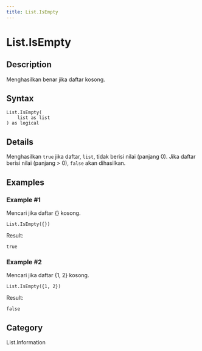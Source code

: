 ```yaml
---
title: List.IsEmpty
---
```


# List.IsEmpty


## Description

Menghasilkan benar jika daftar kosong.


## Syntax

```powerquery
List.IsEmpty(
    list as list
) as logical
```


## Details

Menghasilkan <code>true</code> jika daftar, <code>list</code>, tidak berisi nilai (panjang 0). Jika daftar berisi nilai (panjang > 0), <code>false</code> akan dihasilkan.


## Examples

### Example #1 
Mencari jika daftar \{} kosong.
```powerquery
List.IsEmpty({})
```

Result: 
```powerquery
true
```


### Example #2 
Mencari jika daftar \{1, 2} kosong.
```powerquery
List.IsEmpty({1, 2})
```

Result: 
```powerquery
false
```




## Category
List.Information
